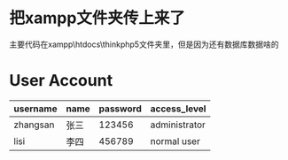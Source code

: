 # 把xampp文件夹传上来了
主要代码在xampp\htdocs\thinkphp5文件夹里，但是因为还有数据库数据啥的
# User Account
| username  | name | password | access_level |
| ------------- | ------------- | ------------- | ------------- |
| zhangsan  | 张三  | 123456 | administrator |
| lisi | 李四  | 456789  | normal user |

